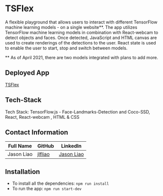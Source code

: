 # TSFlex

A flexible playground that allows users to interact with different TensorFlow machine learning models - on a single website**. The app utilizes TensorFlow machine learning models in combination with React-webcam to detect objects and faces. Once detected, JavaScript and HTML canvas are used to create renderings of the detections to the user. React state is used to enable the user to start, stop and switch between models.

** As of April 2021, there are two models integrated with plans to add more.

## Deployed App

<a href="https://tsflex.herokuapp.com"> TSFlex </a>

## Tech-Stack

Tech Stack: TensorFlow.js - Face-Landmarks-Detection and Coco-SSD, React, React-webcam , HTML & CSS
## Contact Information

<table>
      <thead>
        <tr>
          <th>Full Name</th>
          <th>GitHub</th>
          <th>LinkedIn</th>
        </tr>
      </thead>
      <tbody>
            <tr>
              <td>Jason Liao</td>
              <td><a href="https://github.com/jlfliao">jlfliao</a></td>
              <td><a href="https://www.linkedin.com/in/jasonliao1/">Jason Liao</a></td>
            </tr>
      </tbody>
  </table>
  
  ## Installation

* To install all the dependencies: `npm run install`
* To run the app: `npm run start-dev`

